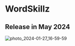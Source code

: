 # WordSkillz
## Release in May 2024
![photo_2024-01-27_16-59-59](https://github.com/c3n9/WordSkillz/assets/108518693/527abafb-568c-4e78-b57f-269f93efbd85)
